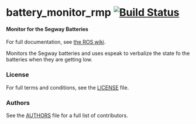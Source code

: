battery_monitor_rmp [![Build Status](https://api.travis-ci.org/WPI-RAIL/battery_monitor_rmp.png)](https://travis-ci.org/WPI-RAIL/battery_monitor_rmp)
===================

#### Monitor for the Segway Batteries
For full documentation, see [the ROS wiki](http://ros.org/wiki/battery_monitor_rmp).

Monitors the Segway batteries and uses espeak to verbalize the state fo the batteries when they are getting low.

### License
For full terms and conditions, see the [LICENSE](LICENSE) file.

### Authors
See the [AUTHORS](AUTHORS.md) file for a full list of contributors.
